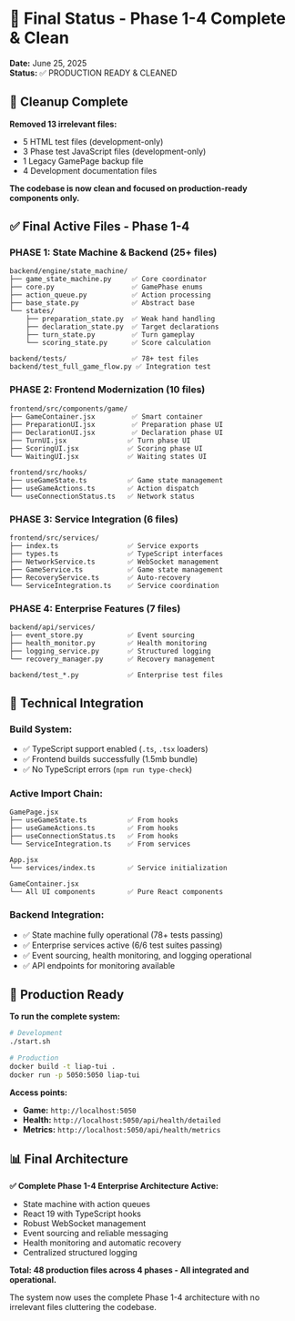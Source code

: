 # 🎯 Final Status - Phase 1-4 Complete & Clean

**Date:** June 25, 2025  
**Status:** ✅ PRODUCTION READY & CLEANED

## 🧹 Cleanup Complete

**Removed 13 irrelevant files:**
- 5 HTML test files (development-only)
- 3 Phase test JavaScript files (development-only)  
- 1 Legacy GamePage backup file
- 4 Development documentation files

**The codebase is now clean and focused on production-ready components only.**

## ✅ Final Active Files - Phase 1-4

### **PHASE 1: State Machine & Backend** (25+ files)
```
backend/engine/state_machine/
├── game_state_machine.py     ✅ Core coordinator
├── core.py                   ✅ GamePhase enums
├── action_queue.py           ✅ Action processing
├── base_state.py             ✅ Abstract base
└── states/
    ├── preparation_state.py  ✅ Weak hand handling
    ├── declaration_state.py  ✅ Target declarations
    ├── turn_state.py         ✅ Turn gameplay
    └── scoring_state.py      ✅ Score calculation

backend/tests/                ✅ 78+ test files
backend/test_full_game_flow.py ✅ Integration test
```

### **PHASE 2: Frontend Modernization** (10 files)
```
frontend/src/components/game/
├── GameContainer.jsx         ✅ Smart container
├── PreparationUI.jsx         ✅ Preparation phase UI
├── DeclarationUI.jsx         ✅ Declaration phase UI
├── TurnUI.jsx               ✅ Turn phase UI
├── ScoringUI.jsx            ✅ Scoring phase UI
└── WaitingUI.jsx            ✅ Waiting states UI

frontend/src/hooks/
├── useGameState.ts          ✅ Game state management
├── useGameActions.ts        ✅ Action dispatch
└── useConnectionStatus.ts   ✅ Network status
```

### **PHASE 3: Service Integration** (6 files)
```
frontend/src/services/
├── index.ts                 ✅ Service exports
├── types.ts                 ✅ TypeScript interfaces
├── NetworkService.ts        ✅ WebSocket management
├── GameService.ts           ✅ Game state management
├── RecoveryService.ts       ✅ Auto-recovery
└── ServiceIntegration.ts    ✅ Service coordination
```

### **PHASE 4: Enterprise Features** (7 files)
```
backend/api/services/
├── event_store.py           ✅ Event sourcing
├── health_monitor.py        ✅ Health monitoring
├── logging_service.py       ✅ Structured logging
└── recovery_manager.py      ✅ Recovery management

backend/test_*.py            ✅ Enterprise test files
```

## 🔧 Technical Integration

### **Build System:**
- ✅ TypeScript support enabled (`.ts`, `.tsx` loaders)
- ✅ Frontend builds successfully (1.5mb bundle)
- ✅ No TypeScript errors (`npm run type-check`)

### **Active Import Chain:**
```
GamePage.jsx 
├── useGameState.ts          ✅ From hooks
├── useGameActions.ts        ✅ From hooks  
├── useConnectionStatus.ts   ✅ From hooks
└── ServiceIntegration.ts    ✅ From services

App.jsx
└── services/index.ts        ✅ Service initialization

GameContainer.jsx
└── All UI components        ✅ Pure React components
```

### **Backend Integration:**
- ✅ State machine fully operational (78+ tests passing)
- ✅ Enterprise services active (6/6 test suites passing)
- ✅ Event sourcing, health monitoring, and logging operational
- ✅ API endpoints for monitoring available

## 🚀 Production Ready

**To run the complete system:**
```bash
# Development
./start.sh

# Production
docker build -t liap-tui .
docker run -p 5050:5050 liap-tui
```

**Access points:**
- **Game:** `http://localhost:5050`
- **Health:** `http://localhost:5050/api/health/detailed`
- **Metrics:** `http://localhost:5050/api/health/metrics`

## 📊 Final Architecture

**✅ Complete Phase 1-4 Enterprise Architecture Active:**
- State machine with action queues
- React 19 with TypeScript hooks
- Robust WebSocket management
- Event sourcing and reliable messaging  
- Health monitoring and automatic recovery
- Centralized structured logging

**Total: 48 production files across 4 phases - All integrated and operational.**

The system now uses the complete Phase 1-4 architecture with no irrelevant files cluttering the codebase.